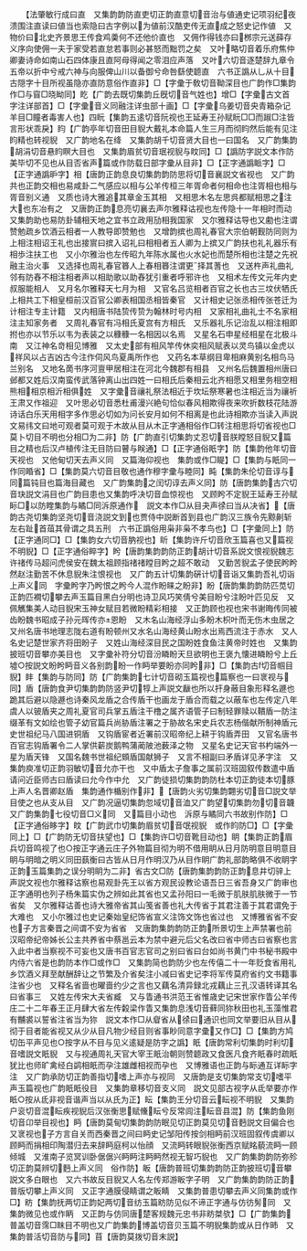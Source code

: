 <!-- { "loadSidebar": true } -->
　　【法肇敏行成曰直　又集韵韵防直吏切正韵直意切音治与値通史记项羽纪夜溃围注直读曰値当也索隐曰古字例以为値前汉酷吏传无直成之怒史记作値　又物价曰北史齐景思王传食鸡羮何不还他价直也　又佣作得钱亦曰桞宗元送薛存义序向使佣一夫于家受若直怠若事则必甚怒而黜罚之矣　又叶略切音着乐府焦仲卿妻诗命如南山石四体康且直阿母得闻之零泪应声落　又叶六切音逐楚辞九章令五帝以折中兮戒六神与向服俾山川以备御兮命咎繇使聼直　六书正譌从乚从十目古隠字十目所视虽隐亦直防意俗作直非】□【字彚于敎切音靿深目也广韵作□集韵作□与窅□晓眑同】盵【广韵去既切集韵丘旣切音气姓也】增□【字彚古文首字注详部首】□【字彚音义同融注详虫部十画】□【字彚乌姜切音央青箱杂记羊目□瞳者毒害人也】四盶【集韵五逺切音阮视也王延寿王孙赋盶□□而踧□注皆言形状乖戾】盷【广韵亭年切音田目貎大戴礼本命篇人生三月而彻盷然后能有见注盷精也转视貎　又广韵地名在绛　又集韵胡千切音贤大目也一曰国名　又广韵集韵胡涓切音悬盷瞑大目也　又集韵眉贫切音珉视貎与盿同】□【譌防字説文本作防美毕切不见也从目否省声篇或作防载日部字彚从目非】□【正字通譌眽字】□【正字通譌昈字】相【唐韵正韵息良切集韵韵防思将切音襄説文省视也　又广韵共也正韵交相也易咸卦二气感应以相与公羊传桓三年胥命者何相命也注胥相也相与胥音别义通　又质也诗大雅追其章金玉其相　又相思木名左思呉都赋相思之注大也东冶有之　又唐韵正韵息亮切襄去声尔雅释诂视也左传隐十一年相时而动　又集韵助也易防卦辅相天地之宜书立政用劢相我国家　又尔雅释诂导也又勴也注谓赞勉疏乡饮酒云相者一人教导即赞勉也　又增韵摈也周礼春官大宗伯朝觐防同则为上相注相诏王礼也出接賔曰摈入诏礼曰相相者五人卿为上摈又广韵扶也礼礼器乐有相歩注扶工也　又小尔雅治也左传昭九年陈水属也火水妃也而楚所相也注楚之先祝融主治火事　又选择也周礼春官簭人上春相簭注谓更择其蓍也　又送杵声礼曲礼邻有防舂不相注相者声以相助歌以助舂犹引重者呼邪许也　又相术左传文元年内史叔服能相人　又月名尔雅释天七月为相　又官名吕览相者百官之长也古三坟伏牺氏上相共工下相皇桓前汉百官公卿表相国丞相皆秦官　又计相史记张丞相传张苍迁为计相注专主计籍　又内相唐书陆贽传贽为翰林时号内相　又家相礼曲礼士不名家相注主知家务者　又周礼春官有冯相氏夏宫有方相氏　又乐器礼乐记治乱以相注相即拊也亦以节乐以韦为表装之以穅穅一名相因以名焉　又星名石申星经相星在北极斗南　又江神名竒相见博雅　又太史部有相风竿传休奕相风赋表以灵鸟镇以金虎以祥风以占吉凶古今注作伺风鸟夏禹所作也　又药名本草纲目卑相麻黄别名相鸟马兰别名　又地名啇书序河亶甲居相注在河北今魏郡有相县　又州名后魏置相州唐曰邺都又姓后汉南蛮传武落钟离山出四姓一曰相氏后秦相云北齐相愿又相里务相空相熊相相京相沂相俱姓　又字彚音禳礼祭法相近于坎坛祭寒暑也注相近当为禳祈王肃又作祖迎　又叶思必切音悉杜甫漫兴絶句恰似春风相欺得夜来吹折数枝花陆游诗话白乐天用相字多作思必切如为问长安月如何不相离是也此诗相欺亦当读入声説文易纬文曰地可观者莫可观于木故从目从木正字通相俗作□转注相思将切省视也□莫卜切目不明也分相□为二非】防【广韵直引切集韵丈忍切音朕瞠怒目貎又篇目之精也后汉卢植传注无目防曰瞽与眹通】□【正字通俗眂字】防【集韵他年切音天视也　又他甸切天去声义同　又篇海仰视也　集韵或作□睼】□【集韵与眂同一作同睧省】□【集韵莫六切音目敬也通作穆字彚与睦同】盹【集韵朱伦切音谆与同篇钝目也篇海目藏也　又广韵集韵之闰切谆去声义同】防【唐韵集韵古穴切音玦説文涓目也广韵目患也又集韵呼决切音血惊视也　又顾盻不定貎王延寿王孙赋眎□以防睳集韵与瞲□同泝原通作　説文本作□从目夬声徐曰当从决省】【唐韵古尧切集韵坚尧切音浇説文到也贾侍中説断首到县也广韵汉三族令先黥劓斩左右趾首葅其骨谓之具五刑　六书正譌俗用枭非枭不孝鸟也】□【字彚同上】防【正字通同□】□【集韵女六切音肭视也】盺【集韵许斤切音欣玉篇喜也又篇视不明貎】□【正字通俗睟字】盻【唐韵集韵韵防正韵胡计切音系説文恨视貎魏志许禇传马超问虎侯安在魏太祖顾指禇禇瞠目盻之超不敢动　又勤苦貎孟子使民盻盻然赵注勤苦不休息貎朱注恨视也　又广韵五计切集韵硏计切音诣又集韵吾礼切诣上声义同　字彚盻字乃盻恨之盻今人混作盼睐之盼非】盼【唐韵集韵韵防匹苋切正韵匹襉切攀去声玉篇目黑白分明也诗卫风巧笑倩兮美目盼兮注盼叶匹见反　又佩觽集美人动目貎宋玉神女赋目若微盼精彩相接　又正韵顾也视也宋书谢晦传同被齿盼魏书昭成子孙元晖传亦恩盼　又木名山海经浮山多盼木枳叶而无伤木虫居之　又州名唐书地理志陇右道有盼顿州又水名山海经黄山盼水出焉西流注于赤水　又人名史记楚世家齐将田盼子　又姓山海经深目民之国盼姓食鱼注黄帝时姓也　又集韵披班切音攀亦美目也　又字彚补符分切音汾瞵盼天旦欲明也王褒九懐进瞵盼兮上丘墟○按説文盼盻眄音义各别韵盼一作眄举要盼亦同盻非】□【集韵古切音帼目貎】盽【集韵与防同】防【广韵集韵七计切音砌玉篇视也篇察也一曰衺视与同】盾【唐韵食尹切集韵韵防竖尹切犉上声説文瞂也所以扞身蔽目象形释名遯也跪其后避以隐遯也诗秦风龙盾之合传盾干也画龙于盾合而载之以蔽车也左传定八年虞人以铍盾夹之周礼夏官司兵掌五盾注干橹之属齐语管子曰制轻罪赎以鞼盾一防注缀革有文如绘也管子幼官篇兵尚胁盾注署之于胁故名宋史兵农志杨偕献所制神盾元史世祖纪马八国进铜盾　又钩盾宦者近署前汉昭帝纪上耕于钩盾弄田　又官名唐书百官志钩盾署令二人掌供薪炭鹅鸭蒲蔺陂池薮泽之物　又星名史记天官书杓端外一星为盾天锋　又国名魏书世祖纪頞盾国献狮子　又言不相副曰矛盾详见矛字注　又集韵庾准切正韵羽敏切音允亦干也　又中盾太子詹事之属前汉班固叙传数遣中盾请问近臣师古曰盾读曰允今作中允　又广韵徒损切集韵韵防杜本切正韵徒本切豚上声人名晋卿赵盾　集韵通作楯别作非】【唐韵火劣切集韵翾劣切音□説文举目使之也从支从目　又广韵况逼切集韵忽域切音洫又广韵望切集韵勿切音韤又广韵集韵七役切音□义同　又篇目小动也　泝原与瞲同六书故别作防】□【正字通俗眵字】盿【广韵武巾切集韵眉贫切音氓视貎　或作盷防□】□【字彚同上】□【广韵防无切音扶望也】□【集韵许□切音靴目动也】眀【集韵正韵眉兵切音鸣视了也○按正字通云庄子外物篇目彻为明不借用眀从日月防明意目明意目眀与明暗之明义同田蓺衡曰古皆从日月作明汉乃从目作眀广韵礼部韵略俱不收眀字正韵玉篇集韵之误分明眀为二非】省古文□防【唐韵集韵韵防正韵息井切骍上声説文视也尔雅释诂察也易观卦先王以省方观民设教论语吾日三省吾身又广韵审也正字通明也列子杨朱篇实伪之辨如此其省也又孟孙阳曰一毛微于肌肤肌肤微于一节省矣　又尔雅释诂善也诗大雅帝省其山笺省善也礼大传省于其君注善于其君谓免于大难也　又小尔雅过也史记秦始皇纪饰省宣义注饰文饰也省过也　又博雅省省不安也子方言秦晋之间谓不安为省省　又唐韵集韵韵防正韵所景切生上声禁署也前汉昭帝纪帝姊长公主共养省中蔡邕云本为禁中避元后父名改曰省中师古曰省察也言入此中者当察视不可妄也又唐书百官志官司之别曰省曰台如尚书黄门中书秘书殿中内侍六省是也韵防本作□或作□　又集韵简也韵防少也左传僖二十一年贬食省用礼乡饮酒义拜至献酬辞让之节繁及介省矣注小减曰省史记李将军传莫府省约文书籍事注省少也　又释名省啬也曜啬约少之言也又藕名清异録北戎藕止三孔汉语转译其名曰省事三　又姓左传宋大夫省臧　又与眚通书洪范王省惟歳史记宋世家作眚公羊传庄二十二年春王正月肆大省左传糓梁作眚又集韵息浅切音藓同狝秋田也礼玉藻惟君有黼裘以誓省注省当为狝　説文本作□从睂省从徐曰通识也同文举要旧从目从彻于目者能省视又从少从目凡物少经目则省事眇同意字彚又作□】□【集韵方鸠切缶平声见也○按字从不目与见义逺疑是防字之譌】眂【唐韵常利切集韵时利切音嗜説文眂貎　又与视通周礼天官大宰王眂治朝则赞聼政又食医凡食齐眂春时疏眂犹比也师旷禽经白鹢相眂而孕注雄雌相视而孕也　又博雅语也正韵与眎通互详眎字注　又广韵承防切正韵善指切嗜上声亦与视同　又唐韵是支切集韵常支切嗜平声玉篇视也广韵眂眂役目　又集韵章移切音支义同　説文见部古视字从氐举要亦作眡○按从氐非视音谐声当以从氏为正】眃【集韵王分切音云眃视不明貎　又集韵户衮切音混眃疾视貎后汉张衡思赋儵眃兮反常闾注眃音县混】防【集韵鱼刚切音卬举目视也】眄【唐韵莫甸切集韵韵防眠见切正韵莫见切音麪説文目偏合也　又衺视也子方言自关而西秦晋之间曰眄史记邹阳传按剑相眄前汉班固叙传虞卿以顾眄而捐相印陶潜归去来辞眄庭柯以怡顔　又流眄转眼貎张衡西京赋眳藐流眄一顾倾城　又淮南子览冥训卧倨倨兴眄眄注眄眄然视无智巧貎也　又广韵集韵韵防弥殄切正韵莫辨切麪上声义同　俗作防】眅【唐韵普班切集韵韵防正韵披班切音攀説文多白眼也　又六书故反目貎又人名左传郑游眅字子明　又广韵集韵韵防正韵普版切攀上声义同　又正字通膜侵睛谓之眅睛　又集韵普患切攀去声义同集韵或作□】眆【集韵抚两切正韵妃两切音纺玉篇眆防见似不谛正字通与仿彷髣同　又集韵微见也或作眪　又正韵与仿同唐楚客规魏元忠书非眆桀欤】□【广韵集韵普盖切音霈□眜目不明也又广韵集韵博盖切音贝玉篇不明貎集韵或从日作昁　又集韵普活切音防与同】苜【唐韵莫拨切音末説】

